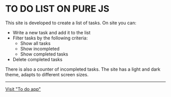 # TO DO LIST ON PURE JS

This site is developed to create a list of tasks. On site you can:

- Write a new task and add it to the list
- Filter tasks by the following criteria:
  - Show all tasks
  - Show incompleted
  - Show completed tasks
- Delete completed tasks

There is also a counter of incompleted tasks.
The site has a light and dark theme, adapts to different screen sizes.

---

[Visit "To do app"](https://lebedenkoandrii.github.io/todo-app/)
